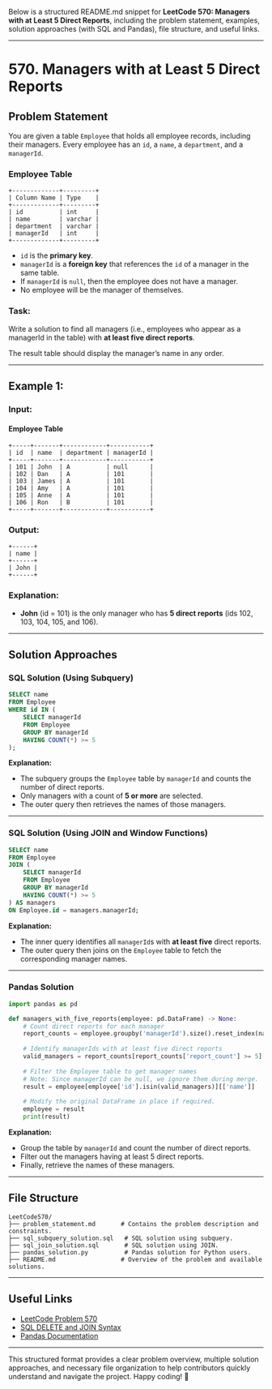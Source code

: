 Below is a structured README.md snippet for **LeetCode 570: Managers with at Least 5 Direct Reports**, including the problem statement, examples, solution approaches (with SQL and Pandas), file structure, and useful links.

---

# **570. Managers with at Least 5 Direct Reports**

## **Problem Statement**
You are given a table `Employee` that holds all employee records, including their managers. Every employee has an `id`, a `name`, a `department`, and a `managerId`.

### **Employee Table**
```
+-------------+---------+
| Column Name | Type    |
+-------------+---------+
| id          | int     |
| name        | varchar |
| department  | varchar |
| managerId   | int     |
+-------------+---------+
```
- `id` is the **primary key**.
- `managerId` is a **foreign key** that references the `id` of a manager in the same table.
- If `managerId` is `null`, then the employee does not have a manager.
- No employee will be the manager of themselves.

### **Task:**
Write a solution to find all managers (i.e., employees who appear as a managerId in the table) with **at least five direct reports**.

The result table should display the manager’s name in any order.

---

## **Example 1:**

### **Input:**
#### **Employee Table**
```
+-----+-------+------------+-----------+
| id  | name  | department | managerId |
+-----+-------+------------+-----------+
| 101 | John  | A          | null      |
| 102 | Dan   | A          | 101       |
| 103 | James | A          | 101       |
| 104 | Amy   | A          | 101       |
| 105 | Anne  | A          | 101       |
| 106 | Ron   | B          | 101       |
+-----+-------+------------+-----------+
```

### **Output:**
```
+------+
| name |
+------+
| John |
+------+
```

### **Explanation:**
- **John** (id = 101) is the only manager who has **5 direct reports** (ids 102, 103, 104, 105, and 106).

---

## **Solution Approaches**

### **SQL Solution (Using Subquery)**
```sql
SELECT name
FROM Employee
WHERE id IN (
    SELECT managerId
    FROM Employee
    GROUP BY managerId
    HAVING COUNT(*) >= 5
);
```
**Explanation:**
- The subquery groups the `Employee` table by `managerId` and counts the number of direct reports.
- Only managers with a count of **5 or more** are selected.
- The outer query then retrieves the names of those managers.

---

### **SQL Solution (Using JOIN and Window Functions)**
```sql
SELECT name
FROM Employee
JOIN (
    SELECT managerId
    FROM Employee
    GROUP BY managerId
    HAVING COUNT(*) >= 5
) AS managers
ON Employee.id = managers.managerId;
```
**Explanation:**
- The inner query identifies all `managerId`s with **at least five** direct reports.
- The outer query then joins on the `Employee` table to fetch the corresponding manager names.

---

### **Pandas Solution**
```python
import pandas as pd

def managers_with_five_reports(employee: pd.DataFrame) -> None:
    # Count direct reports for each manager
    report_counts = employee.groupby('managerId').size().reset_index(name='report_count')
    
    # Identify managerIds with at least five direct reports
    valid_managers = report_counts[report_counts['report_count'] >= 5]['managerId']
    
    # Filter the Employee table to get manager names
    # Note: Since managerId can be null, we ignore them during merge.
    result = employee[employee['id'].isin(valid_managers)][['name']]
    
    # Modify the original DataFrame in place if required.
    employee = result
    print(result)
```
**Explanation:**
- Group the table by `managerId` and count the number of direct reports.
- Filter out the managers having at least 5 direct reports.
- Finally, retrieve the names of these managers.

---

## **File Structure**
```
LeetCode570/
├── problem_statement.md       # Contains the problem description and constraints.
├── sql_subquery_solution.sql   # SQL solution using subquery.
├── sql_join_solution.sql       # SQL solution using JOIN.
├── pandas_solution.py          # Pandas solution for Python users.
├── README.md                  # Overview of the problem and available solutions.
```

---

## **Useful Links**
- [LeetCode Problem 570](https://leetcode.com/problems/managers-with-at-least-5-direct-reports/)
- [SQL DELETE and JOIN Syntax](https://www.w3schools.com/sql/sql_join.asp)
- [Pandas Documentation](https://pandas.pydata.org/docs/)

---

This structured format provides a clear problem overview, multiple solution approaches, and necessary file organization to help contributors quickly understand and navigate the project. Happy coding! 🚀